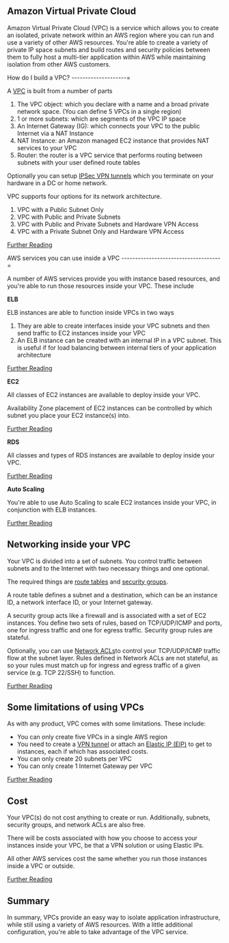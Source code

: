 Amazon Virtual Private Cloud
----------------------------

Amazon Virtual Private Cloud (VPC) is a service which allows you to create an isolated, private network within an AWS region where you can run and use a variety of other AWS resources. You're able to create a variety of private IP space subnets and build routes and security policies between them to fully host a multi-tier application within AWS while maintaining isolation from other AWS customers.

How do I build a VPC?
--------------------=

A [VPC](http://aws.amazon.com/vpc/faqs/) is built from a number of parts

1. The VPC object: which you declare with a name and a broad private network space. (You can define 5 VPCs in a single region)
2. 1 or more subnets: which are segments of the VPC IP space
3. An Internet Gateway (IG): which connects your VPC to the public Internet via a NAT Instance
4. NAT Instance: an Amazon managed EC2 instance that provides NAT services to your VPC
5. Router: the router is a VPC service that performs routing between subnets with your user defined route tables

Optionally you can setup [IPSec VPN tunnels](http://docs.amazonwebservices.com/AmazonVPC/latest/UserGuide/VPC_VPN.html) which you terminate on your hardware in a DC or home network.

VPC supports four options for its network architecture.

1. VPC with a Public Subnet Only
2. VPC with Public and Private Subnets
3. VPC with Public and Private Subnets and Hardware VPN Access
4. VPC with a Private Subnet Only and Hardware VPN Access

[Further Reading](http://docs.amazonwebservices.com/AmazonVPC/latest/GettingStartedGuide/GetStarted.html)

AWS services you can use inside a VPC
------------------------------------=

A number of AWS services provide you with instance based resources, and you're able to run those resources inside your VPC. These include

__ELB__

ELB instances are able to function inside VPCs in two ways

1. They are able to create interfaces inside your VPC subnets and then send traffic to EC2 instances inside your VPC
2. An ELB instance can be created with an internal IP in a VPC subnet. This is useful if for load balancing between internal tiers of your application architecture

[Further Reading](http://aws.amazon.com/ec2/faqs/#ELB8)

__EC2__

All classes of EC2 instances are available to deploy inside your VPC.

Availability Zone placement of EC2 instances can be controlled by which subnet you place your EC2 instance(s) into.

[Further Reading](http://aws.amazon.com/vpc/faqs/#E1)

__RDS__

All classes and types of RDS instances are available to deploy inside your VPC.

[Further Reading](http://aws.amazon.com/rds/faqs/#What_is_VPC_and_why_may_I_want_to_use_with_Amazon_RDS)

__Auto Scaling__

You're able to use Auto Scaling to scale EC2 instances inside your VPC, in conjunction with ELB instances.

[Further Reading](http://docs.amazonwebservices.com/AmazonVPC/latest/UserGuide/VPC_AutoScaling.html)

Networking inside your VPC
--------------------------

Your VPC is divided into a set of subnets. You control traffic between subnets and to the Internet with two necessary things and one optional. 

The required things are [route tables](http://docs.amazonwebservices.com/AmazonVPC/latest/UserGuide/VPC_Route_Tables.html) and [security groups](http://docs.amazonwebservices.com/AmazonVPC/latest/UserGuide/VPC_SecurityGroups.html). 

A route table defines a subnet and a destination, which can be an instance ID, a network interface ID, or your Internet gateway.

A security group acts like a firewall and is associated with a set of EC2 instances. You define two sets of rules, based on TCP/UDP/ICMP and ports, one for ingress traffic and one for egress traffic. Security group rules are stateful.

Optionally, you can use [Network ACLs](http://docs.amazonwebservices.com/AmazonVPC/latest/UserGuide/VPC_ACLs.html)to control your TCP/UDP/ICMP traffic flow at the subnet layer. Rules defined in Network ACLs are not stateful, as so your rules must match up for ingress and egress traffic of a given service (e.g. TCP 22/SSH) to function.

[Further Reading](http://docs.amazonwebservices.com/AmazonVPC/latest/UserGuide/VPC_Security.html#VPC_Security_Comparison)

Some limitations of using VPCs
------------------------------

As with any product, VPC comes with some limitations. These include:

* You can only create five VPCs in a single AWS region
* You need to create a [VPN tunnel](http://docs.amazonwebservices.com/AmazonVPC/latest/UserGuide/VPC_VPN.html) or attach an [Elastic IP (EIP)](http://docs.amazonwebservices.com/AmazonVPC/latest/UserGuide/VPC_ElasticNetworkInterfaces.html) to get to instances, each if which has associated costs.
* You can only create 20 subnets per VPC
* You can only create 1 Internet Gateway per VPC

[Further Reading](http://aws.amazon.com/vpc/faqs/#Q2)

Cost
--------

Your VPC(s) do not cost anything to create or run. Additionally, subnets, security groups, and network ACLs are also free.

There will be costs associated with how you choose to access your instances inside your VPC, be that a VPN solution or using Elastic IPs.

All other AWS services cost the same whether you run those instances inside a VPC or outside.

[Further Reading](http://aws.amazon.com/vpc/faqs/#B1)

Summary
--------


In summary, VPCs provide an easy way to isolate application infrastructure, while still using a variety of AWS resources. With a little additional configuration, you're able to take advantage of the VPC service.
